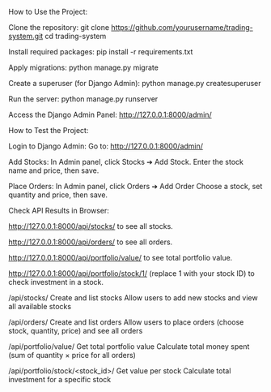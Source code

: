 How to Use the Project:

Clone the repository:
git clone https://github.com/yourusername/trading-system.git
cd trading-system

Install required packages:
pip install -r requirements.txt

Apply migrations:
python manage.py migrate

Create a superuser (for Django Admin):
python manage.py createsuperuser

Run the server:
python manage.py runserver

Access the Django Admin Panel:
http://127.0.0.1:8000/admin/




How to Test the Project:

Login to Django Admin:
Go to: http://127.0.0.1:8000/admin/

Add Stocks:
In Admin panel, click Stocks ➔ Add Stock.
Enter the stock name and price, then save.

Place Orders:
In Admin panel, click Orders ➔ Add Order
Choose a stock, set quantity and price, then save.

Check API Results in Browser:

http://127.0.0.1:8000/api/stocks/ to see all stocks.

http://127.0.0.1:8000/api/orders/ to see all orders.

http://127.0.0.1:8000/api/portfolio/value/ to see total portfolio value.

http://127.0.0.1:8000/api/portfolio/stock/1/ (replace 1 with your stock ID) to check investment in a stock.




/api/stocks/ 
Create and list stocks 
Allow users to add new stocks and view all available stocks

/api/orders/ 
Create and list orders
Allow users to place orders (choose stock, quantity, price) and see all orders

/api/portfolio/value/ 
Get total portfolio value 
Calculate total money spent (sum of quantity × price for all orders)

/api/portfolio/stock/<stock_id>/ 
Get value per stock 
Calculate total investment for a specific stock
